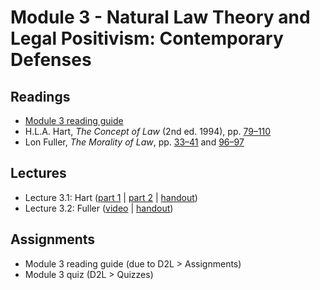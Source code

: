 # Module 3 - Natural Law Theory and Legal Positivism: Contemporary Defenses

## Readings

- [Module 3 reading guide](https://github.com/dingherself/phil-324/raw/main/reading-guides/03-reading-guide.docx)
- H.L.A. Hart, *The Concept of Law* (2nd ed. 1994), pp. [79–110](https://arizona.box.com/s/2pfo1u1ggec5qb3h0bcea2rf146q73bt)
- Lon Fuller, *The Morality of Law*, pp. [33–41](http://ezproxy.library.arizona.edu/login?url=https://www.jstor.org/stable/j.ctt1cc2mds.6) and [96–97](http://ezproxy.library.arizona.edu/login?url=https://www.jstor.org/stable/j.ctt1cc2mds.7)

## Lectures

- Lecture 3.1: Hart ([part 1](https://youtu.be/UszLmeOqV_c) \| [part 2](https://youtu.be/g31IKmUGPec) \| [handout](https://github.com/dingherself/phil-324/blob/main/handouts/03-hart.md))
- Lecture 3.2: Fuller ([video](https://youtu.be/HtzstttpJGE) \| [handout](https://github.com/dingherself/phil-324/blob/main/handouts/03-fuller.md))

## Assignments

- Module 3 reading guide (due to D2L > Assignments)
- Module 3 quiz (D2L > Quizzes)